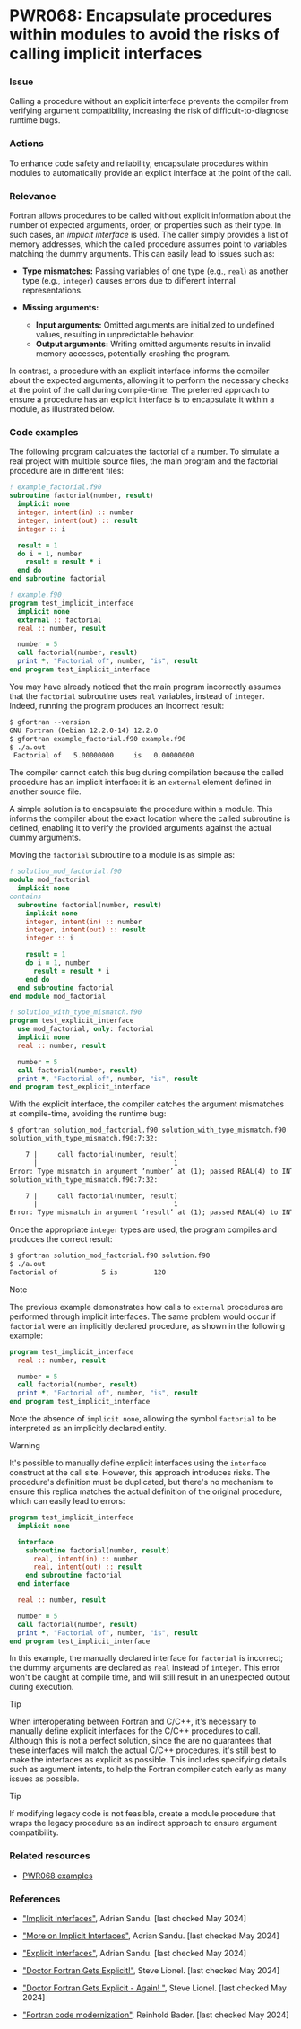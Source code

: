 # PWR068: Encapsulate procedures within modules to avoid the risks of calling implicit interfaces

### Issue

Calling a procedure without an explicit interface prevents the compiler from
verifying argument compatibility, increasing the risk of difficult-to-diagnose
runtime bugs.

### Actions

To enhance code safety and reliability, encapsulate procedures within modules
to automatically provide an explicit interface at the point of the call.

### Relevance

Fortran allows procedures to be called without explicit information about the
number of expected arguments, order, or properties such as their type. In such
cases, an _implicit interface_ is used. The caller simply provides a list of
memory addresses, which the called procedure assumes point to variables
matching the dummy arguments. This can easily lead to issues such as:

- **Type mismatches:** Passing variables of one type (e.g., `real`) as another
type (e.g., `integer`) causes errors due to different internal representations.

- **Missing arguments:**
  - **Input arguments:** Omitted arguments are initialized to undefined
    values, resulting in unpredictable behavior.
  - **Output arguments:** Writing omitted arguments results in invalid memory
    accesses, potentially crashing the program.

In contrast, a procedure with an explicit interface informs the compiler about
the expected arguments, allowing it to perform the necessary checks at the
point of the call during compile-time. The preferred approach to ensure a
procedure has an explicit interface is to encapsulate it within a module, as
illustrated below.

### Code examples

The following program calculates the factorial of a number. To simulate a real
project with multiple source files, the main program and the factorial
procedure are in different files:

```fortran {4,5} showLineNumbers
! example_factorial.f90
subroutine factorial(number, result)
  implicit none
  integer, intent(in) :: number
  integer, intent(out) :: result
  integer :: i

  result = 1
  do i = 1, number
    result = result * i
  end do
end subroutine factorial
```

```fortran {5} showLineNumbers
! example.f90
program test_implicit_interface
  implicit none
  external :: factorial
  real :: number, result

  number = 5
  call factorial(number, result)
  print *, "Factorial of", number, "is", result
end program test_implicit_interface
```

You may have already noticed that the main program incorrectly assumes that the
`factorial` subroutine uses `real` variables, instead of `integer`. Indeed,
running the program produces an incorrect result:

```txt
$ gfortran --version
GNU Fortran (Debian 12.2.0-14) 12.2.0
$ gfortran example_factorial.f90 example.f90
$ ./a.out
 Factorial of   5.00000000     is   0.00000000
```

The compiler cannot catch this bug during compilation because the called
procedure has an implicit interface: it is an `external` element defined in
another source file.

A simple solution is to encapsulate the procedure within a module. This informs
the compiler about the exact location where the called subroutine is defined,
enabling it to verify the provided arguments against the actual dummy
arguments.

Moving the `factorial` subroutine to a module is as simple as:

```fortran showLineNumbers
! solution_mod_factorial.f90
module mod_factorial
  implicit none
contains
  subroutine factorial(number, result)
    implicit none
    integer, intent(in) :: number
    integer, intent(out) :: result
    integer :: i

    result = 1
    do i = 1, number
      result = result * i
    end do
  end subroutine factorial
end module mod_factorial
```

```fortran showLineNumbers
! solution_with_type_mismatch.f90
program test_explicit_interface
  use mod_factorial, only: factorial
  implicit none
  real :: number, result

  number = 5
  call factorial(number, result)
  print *, "Factorial of", number, "is", result
end program test_explicit_interface
```

With the explicit interface, the compiler catches the argument mismatches at
compile-time, avoiding the runtime bug:

```txt
$ gfortran solution_mod_factorial.f90 solution_with_type_mismatch.f90
solution_with_type_mismatch.f90:7:32:

    7 |     call factorial(number, result)
      |                                  1
Error: Type mismatch in argument ‘number’ at (1); passed REAL(4) to INTEGER(4)
solution_with_type_mismatch.f90:7:32:

    7 |     call factorial(number, result)
      |                                  1
Error: Type mismatch in argument ‘result’ at (1); passed REAL(4) to INTEGER(4)
```

Once the appropriate `integer` types are used, the program compiles and
produces the correct result:

```txt
$ gfortran solution_mod_factorial.f90 solution.f90
$ ./a.out
Factorial of           5 is         120
```

> [!NOTE]
> The previous example demonstrates how calls to `external` procedures are
> performed through implicit interfaces. The same problem would occur if
> `factorial` were an implicitly declared procedure, as shown in the following
> example:
> 
> ```fortran {5} showLineNumbers
> program test_implicit_interface
>   real :: number, result
> 
>   number = 5
>   call factorial(number, result)
>   print *, "Factorial of", number, "is", result
> end program test_implicit_interface
> ```
>
> Note the absence of `implicit none`, allowing the symbol `factorial` to be
> interpreted as an implicitly declared entity.

> [!WARNING]
> It's possible to manually define explicit interfaces using the `interface`
> construct at the call site. However, this approach introduces risks. The
> procedure's definition must be duplicated, but there's no mechanism to ensure
> this replica matches the actual definition of the original procedure, which
> can easily lead to errors:
>
> ```fortran {6,7} showLineNumbers
> program test_implicit_interface
>   implicit none
> 
>   interface 
>     subroutine factorial(number, result)
>       real, intent(in) :: number
>       real, intent(out) :: result
>     end subroutine factorial
>   end interface
> 
>   real :: number, result
> 
>   number = 5
>   call factorial(number, result)
>   print *, "Factorial of", number, "is", result
> end program test_implicit_interface
> ```
>
> In this example, the manually declared interface for `factorial` is
> incorrect; the dummy arguments are declared as `real` instead of `integer`.
> This error won't be caught at compile time, and will still result in an
> unexpected output during execution.

> [!TIP]
> When interoperating between Fortran and C/C++, it's necessary to manually
> define explicit interfaces for the C/C++ procedures to call. Although this is
> not a perfect solution, since the are no guarantees that these interfaces
> will match the actual C/C++ procedures, it's still best to make the
> interfaces as explicit as possible. This includes specifying details such as
> argument intents, to help the Fortran compiler catch early as many issues as
> possible.

> [!TIP]
> If modifying legacy code is not feasible, create a module procedure that wraps
> the legacy procedure as an indirect approach to ensure argument compatibility.

### Related resources

- [PWR068 examples](https://github.com/codee-com/open-catalog/tree/main/Checks/PWR068/)

### References

- ["Implicit Interfaces"](https://people.cs.vt.edu/~asandu/Courses/MTU/CS2911/fortran_notes/node44.html),
Adrian Sandu. [last checked May 2024]

- ["More on Implicit Interfaces"](https://people.cs.vt.edu/~asandu/Courses/MTU/CS2911/fortran_notes/node181.html),
Adrian Sandu. [last checked May 2024]

- ["Explicit Interfaces"](https://people.cs.vt.edu/~asandu/Courses/MTU/CS2911/fortran_notes/node182.html),
Adrian Sandu. [last checked May 2024]

- ["Doctor Fortran Gets Explicit!"](https://web.archive.org/web/20130803094211/http://software.intel.com/en-us/forums/topic/275071),
Steve Lionel. [last checked May 2024]

- ["Doctor Fortran Gets Explicit - Again!
"](https://web.archive.org/web/20130113070703/http://software.intel.com/en-us/blogs/2012/01/05/doctor-fortran-gets-explicit-again),
Steve Lionel. [last checked May 2024]

- ["Fortran code
modernization"](https://www.ugent.be/hpc/en/training/2018/modern_fortran_materials/modernfortran2018.pdf),
Reinhold Bader. [last checked May 2024]
